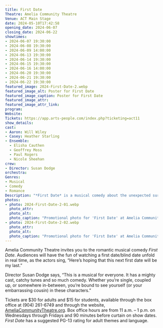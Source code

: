 ```yaml
---
title: First Date
Theatre: Amelia Community Theatre
Venue: ACT Main Stage
date: 2024-05-10T17:42:58
opening_date: 2024-06-07
closing_date: 2024-06-22
showtimes:
- 2024-06-07 19:30:00
- 2024-06-08 19:30:00
- 2024-06-09 14:00:00
- 2024-06-13 19:30:00
- 2024-06-14 19:30:00
- 2024-06-15 19:30:00
- 2024-06-16 14:00:00
- 2024-06-20 19:30:00
- 2024-06-21 19:30:00
- 2024-06-22 19:30:00
featured_image: 2024-First-Date-2.webp
featured_image_alt: Poster for First Date
featured_image_caption: Poster for First Date
featured_image_attr: 
featured_image_attr_link: 
program:
Website: 
Tickets: https://app.arts-people.com/index.php?ticketing=act11
show_details: 
cast:
- Aaron: Will Wiley
- Casey: Heather Starling
- Ensemble:
  - Elisha Cauthen
  - Geoffrey Moss
  - Paul Rogers
  - Nicole Sheehan
crew:
- Director: Susan Dodge
orchestra:
Genres:
- Musical
- Comedy
- Romance
Description: "*First Date* is a musical comedy about the unexpected surprises with blind dates."
photos:
- photo: 2024-First-Date-2-01.webp
  photo_attr:
  photo_alt:
  photo_caption: "Promotional photo for 'First Date' at Amelia Community Theatre. (Left to right: Heather Starling as Casey and Will Wiley as Aaron.)"
- photo: 2024-First-Date-2-02.webp
  photo_attr:
  photo_alt:
  photo_caption: "Promotional photo for 'First Date' at Amelia Community Theatre. (Left to right: Heather Starling as Casey and Will Wiley as Aaron.)"
---
```

 Amelia Community Theatre invites you to the romantic musical comedy *First Date*. Audiences will have the fun of watching a first date/blind date unfold in real time, as the actors sing, “Here’s hoping that this next first date will be my last.”

Director Susan Dodge says, “This is a musical for everyone. It has a mighty cast, catchy tunes and so much comedy. Whether you’re single, coupled up, or somewhere in-between, you’re bound to see yourself (or your embarrassing cousin) in these characters.”

Tickets are $30 for adults and $15 for students, available through the box office at (904) 261-6749 and through the website, [AmeliaCommunityTheatre.org](https://www.ameliacommunitytheatre.org/). Box office hours are from 11 a.m. – 1 p.m. on Wednesdays through Fridays and 90 minutes before curtain on show dates. *First Date* has a suggested PG-13 rating for adult themes and language.
